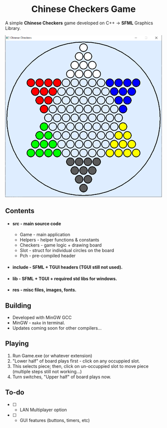 <h1 align="center"><strong>Chinese Checkers Game</strong></h1>

A simple **Chinese Checkers** game developed on C++ -> **SFML** Graphics Library.

![board](/res/img/myBoard.png)

## **Contents**
- #### src     - main source code
    - Game - main application
    - Helpers - helper functions & constants
    - Checkers - game logic + drawing board
    - Slot - struct for individual circles on the board
    - Pch - pre-compiled header
- #### include - SFML + TGUI headers (TGUI still not used).
- #### lib     - SFML + TGUI + required std libs for windows.
- #### res     - misc files, images, fonts.

## **Building**
- Developed with MinGW GCC
- MinGW - ```make``` in terminal.
- Updates coming soon for other compilers...

## **Playing**
1. Run Game.exe (or whatever extension)
2. "Lower half" of board plays first - click on any occuppied slot.
3. This selects piece; then, click on un-occuppied slot to move piece (multiple steps still not working...)
4. Turn switches, "Upper half" of board plays now.

## **To-do**
- [ ] - LAN Multiplayer option  
- [ ] - GUI features (buttons, timers, etc)
